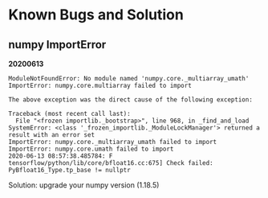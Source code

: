 # Known Bugs and Solution

## numpy ImportError

**20200613**

```text
ModuleNotFoundError: No module named 'numpy.core._multiarray_umath'
ImportError: numpy.core.multiarray failed to import

The above exception was the direct cause of the following exception:

Traceback (most recent call last):
  File "<frozen importlib._bootstrap>", line 968, in _find_and_load
SystemError: <class '_frozen_importlib._ModuleLockManager'> returned a result with an error set
ImportError: numpy.core._multiarray_umath failed to import
ImportError: numpy.core.umath failed to import
2020-06-13 08:57:38.485784: F tensorflow/python/lib/core/bfloat16.cc:675] Check failed: PyBfloat16_Type.tp_base != nullptr
```

Solution: upgrade your numpy version (1.18.5)
